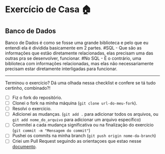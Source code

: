 # Exercício de Casa 🏠 

## Banco de Dados

Banco de Dados é como se fosse uma grande biblioteca e pelo que eu entendi ela é dividida basicamente em 2 partes. 
#SQL - Que são as informações que estão diretamente relacionadas, elas precisam uma das outras pra se desenvolver, funcionar. 
#No SQL -  É o contrário, uma biblioteca com informações relacionadas, mas elas não necessariamente precisam estar diretamente interligadas para funcionar.

---

Terminou o exercício? Dá uma olhada nessa checklist e confere se tá tudo certinho, combinado?!

- [ ] Fiz o fork do repositório.
- [ ] Clonei o fork na minha máquina (`git clone url-do-meu-fork`).
- [ ] Resolvi o exercício.
- [ ] Adicionei as mudanças. (`git add .` para adicionar todos os arquivos, ou `git add nome_do_arquivo` para adicionar um arquivo específico)
- [ ] Commitei a cada mudança significativa ou na finalização do exercício (`git commit -m "Mensagem do commit"`)
- [ ] Pushei os commits na minha branch (`git push origin nome-da-branch`)
- [ ] Criei um Pull Request seguindo as orientaçoes que estao nesse [documento](/exercicios/para-casa/instrucoes-pull-request.md).